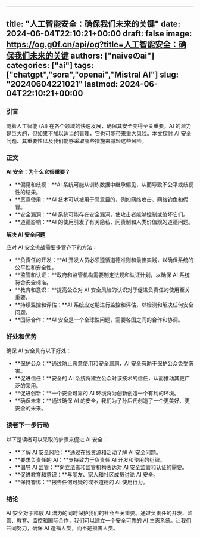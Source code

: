 
---
title: "人工智能安全：确保我们未来的关键"
date: 2024-06-04T22:10:21+00:00
draft: false
image: https://og.g0f.cn/api/og?title=人工智能安全：确保我们未来的关键
authors: ["naiveのai"]
categories: ["ai"]
tags: ["chatgpt","sora","openai","Mistral AI"]
slug: "20240604221021"
lastmod: 2024-06-04T22:10:21+00:00
---
### 引言

随着人工智能 (AI) 在各个领域的快速发展，确保其安全变得至关重要。AI 的潜力是巨大的，但如果不加以适当的管理，它也可能带来重大风险。本文探討 AI 安全问题、其重要性以及我们能够采取哪些措施来减轻这些风险。

### 正文

**AI 安全：为什么它很重要？**

* **偏见和歧视：**AI 系统可能从训练数据中继承偏见，从而导致不公平或歧视性的结果。
* **恶意使用：**AI 技术可以被用于恶意目的，例如网络攻击、网络钓鱼和假冒。
* **安全漏洞：**AI 系统可能存在安全漏洞，使攻击者能够控制或破坏它们。
* **道德影响：**AI 的使用引发了有关隐私、问责制和人类价值观的道德问题。

**解决 AI 安全问题**

应对 AI 安全挑战需要多管齐下的方法：

* **负责任的开发：**AI 开发人员必须遵循道德准则和最佳实践，以确保系统的公平性和安全性。
* **监管和认证：**政府和监管机构需要制定法规和认证计划，以确保 AI 系统符合安全标准。
* **教育和意识：**提高公众对 AI 安全风险的认识对于促进负责任的使用至关重要。
* **持续监控和评估：**AI 系统应定期进行监控和评估，以检测和解决任何安全问题。
* **国际合作：**AI 安全是一个全球性问题，需要各国之间的合作和协调。

### 好处和优势

确保 AI 安全具有以下好处：

* **保护公众：**通过防止恶意使用和安全漏洞，AI 安全有助于保护公众免受伤害。
* **促进信任：**安全的 AI 系统将建立公众对该技术的信任，从而推动其更广泛的采用。
* **促进创新：**一个安全可靠的 AI 环境将为创新创造一个有利的环境。
* **确保未来：**通过确保 AI 的安全，我们为子孙后代创造了一个更美好、更安全的未来。

### 读者下一步行动

以下是读者可以采取的步骤来促进 AI 安全：

* **了解 AI 安全风险：**通过在线资源和活动了解 AI 安全问题。
* **要求负责任的 AI：**支持致力于负责任 AI 开发和使用的组织。
* **倡导 AI 监管：**向立法者和监管机构表达对 AI 安全监管和认证的需要。
* **促进教育和意识：**与朋友、家人和社区成员讨论 AI 安全。
* **保持警惕：**报告任何可疑的或不道德的 AI 使用行为。

### 结论

AI 安全对于释放 AI 潜力的同时保护我们的社会至关重要。通过负责任的开发、监管、教育、监控和国际合作，我们可以建立一个安全可靠的 AI 生态系统。让我们共同努力，确保 AI 造福人类，而不是损害人类。